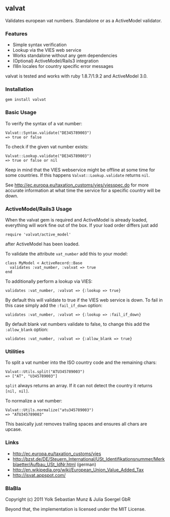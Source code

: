 ## valvat

Validates european vat numbers. Standalone or as a ActiveModel validator.

### Features

* Simple syntax verification
* Lookup via the VIES web service
* Works standalone without any gem dependencies
* (Optional) ActiveModel/Rails3 integration
* I18n locales for country specific error messages

valvat is tested and works with ruby 1.8.7/1.9.2 and ActiveModel 3.0.

### Installation

    gem install valvat

### Basic Usage

To verify the syntax of a vat number:

    Valvat::Syntax.validate("DE345789003")
    => true or false
  
To check if the given vat number exists:

    Valvat::Lookup.validate("DE345789003")
    => true or false or nil
  
Keep in mind that the VIES webservice might be offline at some time for some countries. If this happens `Valvat::Lookup.validate` returns `nil`.

See http://ec.europa.eu/taxation_customs/vies/viesspec.do for more accurate information at what time the service for a specific country will be down.

### ActiveModel/Rails3 Usage

When the valvat gem is required and ActiveModel is already loaded, everything will work fine out of the box. If your load order differs just add

    require 'valvat/active_model'
  
after ActiveModel has been loaded.
  
To validate the attribute `vat_number` add this to your model:

    class MyModel < ActiveRecord::Base
      validates :vat_number, :valvat => true
    end
  
To additionally perform a lookup via VIES:

    validates :vat_number, :valvat => {:lookup => true}
  
By default this will validate to true if the VIES web service is down. To fail in this case simply add the `:fail_if_down` option:

    validates :vat_number, :valvat => {:lookup => :fail_if_down}
  
By default blank vat numbers validate to false, to change this add the `:allow_blank` option:

    validates :vat_number, :valvat => {:allow_blank => true}

### Utilities

To split a vat number into the ISO country code and the remaining chars:

    Valvat::Utils.split("ATU345789003")
    => ["AT", "U345789003"]
  
`split` always returns an array. If it can not detect the country it returns `[nil, nil]`.

To normalize a vat number:

    Valvat::Utils.normalize("atu345789003")
    => "ATU345789003"
  
This basically just removes trailing spaces and ensures all chars are upcase.

### Links

* http://ec.europa.eu/taxation_customs/vies
* http://bzst.de/DE/Steuern_International/USt_Identifikationsnummer/Merkblaetter/Aufbau_USt_IdNr.html (german)
* http://en.wikipedia.org/wiki/European_Union_Value_Added_Tax
* http://isvat.appspot.com/

### BlaBla

Copyright (c) 2011 Yolk Sebastian Munz & Julia Soergel GbR

Beyond that, the implementation is licensed under the MIT License.
